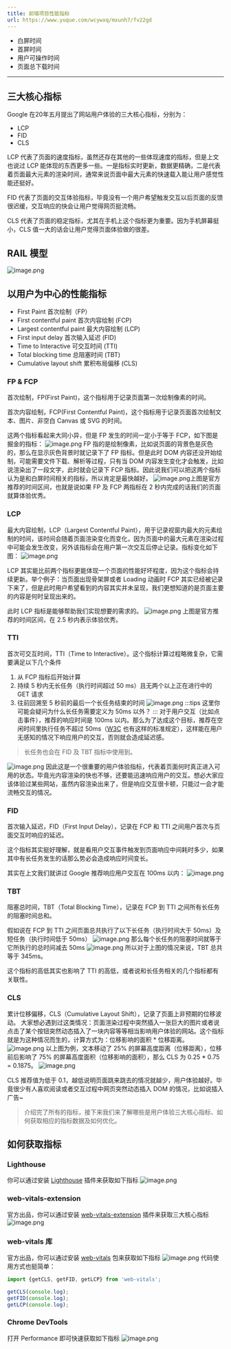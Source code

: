```yaml
---
title: 前端项目性能指标
url: https://www.yuque.com/wcywxq/mxunh7/fv22gd
---
```


- 白屏时间
- 首屏时间
- 用户可操作时间
- 页面总下载时间

***

<a name="KsgrH"></a>

## 三大核心指标

Google 在20年五月提出了网站用户体验的三大核心指标，分别为：

- LCP
- FID
- CLS

LCP 代表了页面的速度指标，虽然还存在其他的一些体现速度的指标，但是上文也说过 LCP 能体现的东西更多一些。一是指标实时更新，数据更精确，二是代表着页面最大元素的渲染时间，通常来说页面中最大元素的快速载入能让用户感觉性能还挺好。

FID 代表了页面的交互体验指标，毕竟没有一个用户希望触发交互以后页面的反馈很迟缓，交互响应的快会让用户觉得网页挺流畅。

CLS 代表了页面的稳定指标，尤其在手机上这个指标更为重要。因为手机屏幕挺小，CLS 值一大的话会让用户觉得页面体验做的很差。 <a name="oPJus"></a>

## RAIL 模型

![image.png](../assets/fv22gd/1647676498591-5d689706-90bd-4d15-bb4a-4ab8c41cf5d4.png) <a name="ROgfK"></a>

## 以用户为中心的性能指标

- First Paint 首次绘制（FP）
- First contentful paint 首次内容绘制 (FCP)
- Largest contentful paint 最大内容绘制 (LCP)
- First input delay 首次输入延迟 (FID)
- Time to Interactive 可交互时间 (TTI)
- Total blocking time 总阻塞时间 (TBT)
- Cumulative layout shift 累积布局偏移 (CLS) <a name="MhZIh"></a>

### FP & FCP

首次绘制，FP(First Paint)，这个指标用于记录页面第一次绘制像素的时间。

首次内容绘制，FCP(First Contentful Paint)，这个指标用于记录页面首次绘制文本、图片、非空白 Canvas 或 SVG 的时间。

这两个指标看起来大同小异，但是 FP 发生的时间一定小于等于 FCP，如下图是掘金的指标：
![image.png](../assets/fv22gd/1647676583351-68300c33-158c-4d73-bd56-08d528c43d4c.png)
FP 指的是绘制像素，比如说页面的背景色是灰色的，那么在显示灰色背景时就记录下了 FP 指标。但是此时 DOM 内容还没开始绘制，可能需要文件下载、解析等过程，只有当 DOM 内容发生变化才会触发，比如说渲染出了一段文字，此时就会记录下 FCP 指标。因此说我们可以把这两个指标认为是和白屏时间相关的指标，所以肯定是最快越好。
![image.png](../assets/fv22gd/1647676600060-fd37e823-95ec-415b-81e3-8c0447f13fa1.png)上图是官方推荐的时间区间，也就是说如果 FP 及 FCP 两指标在 2 秒内完成的话我们的页面就算体验优秀。 <a name="TMyNU"></a>

### LCP

最大内容绘制，LCP（Largest Contentful Paint），用于记录视窗内最大的元素绘制的时间，该时间会随着页面渲染变化而变化，因为页面中的最大元素在渲染过程中可能会发生改变，另外该指标会在用户第一次交互后停止记录。指标变化如下图：
![image.png](../assets/fv22gd/1647676634845-3404dc84-8304-4360-b3b2-d5d5423e17a4.png)

LCP 其实能比前两个指标更能体现一个页面的性能好坏程度，因为这个指标会持续更新。举个例子：当页面出现骨架屏或者 Loading 动画时 FCP 其实已经被记录下来了，但是此时用户希望看到的内容其实并未呈现，我们更想知道的是页面主要的内容是何时呈现出来的。

此时 LCP 指标是能够帮助我们实现想要的需求的。
![image.png](../assets/fv22gd/1647676644966-7ad18c1a-3617-4ac2-8581-2f582deaab63.png)
上图是官方推荐的时间区间，在 2.5 秒内表示体验优秀。 <a name="Z9Sjj"></a>

### TTI

首次可交互时间，TTI（Time to Interactive）。这个指标计算过程略微复杂，它需要满足以下几个条件

1. 从 FCP 指标后开始计算
2. 持续 5 秒内无长任务（执行时间超过 50 ms）且无两个以上正在进行中的 GET 请求
3. 往前回溯至 5 秒前的最后一个长任务结束的时间
   ![image.png](../assets/fv22gd/1647676674773-f5fca075-ffb0-490a-9f66-cfa65fe97f47.png)
   :::tips
   这里你可能会疑问为什么长任务需要定义为 50ms 以外？
   :::
   对于用户交互（比如点击事件），推荐的响应时间是 100ms 以内。那么为了达成这个目标，推荐在空闲时间里执行任务不超过 50ms（[W3C](https://link.juejin.cn/?target=https%3A%2F%2Fwww.w3.org%2FTR%2F2017%2FWD-longtasks-1-20170907%2F) 也有这样的标准规定），这样能在用户无感知的情况下响应用户的交互，否则就会造成延迟感。

> 长任务也会在 FID 及 TBT 指标中使用到。

![image.png](../assets/fv22gd/1647676738428-3af1c921-30c7-4c1c-8aba-7af096045556.png)
因此这是一个很重要的用户体验指标，代表着页面何时真正进入可用的状态。毕竟光内容渲染的快也不够，还要能迅速响应用户的交互。想必大家应该体验过某些网站，虽然内容渲染出来了，但是响应交互很卡顿，只能过一会才能流畅交互的情况。 <a name="pQ7fG"></a>

### FID

首次输入延迟，FID（First Input Delay），记录在 FCP 和 TTI 之间用户首次与页面交互时响应的延迟。

这个指标其实挺好理解，就是看用户交互事件触发到页面响应中间耗时多少，如果其中有长任务发生的话那么势必会造成响应时间变长。

其实在上文我们就讲过 Google 推荐响应用户交互在 100ms 以内：
![image.png](../assets/fv22gd/1647676761498-858eaa32-357e-4211-b365-b82552369cdd.png) <a name="ZnYFu"></a>

### TBT

阻塞总时间，TBT（Total Blocking Time），记录在 FCP 到 TTI 之间所有长任务的阻塞时间总和。

假如说在 FCP 到 TTI 之间页面总共执行了以下长任务（执行时间大于 50ms）及短任务（执行时间低于 50ms）
![image.png](../assets/fv22gd/1647676784582-d54627f5-02b3-4447-b706-0dddd1c37db0.png)
那么每个长任务的阻塞时间就等于它所执行的总时间减去 50ms
![image.png](../assets/fv22gd/1647676794424-9a1444f1-297e-4cfc-855d-5149fc3c8f18.png)
所以对于上图的情况来说，TBT 总共等于 345ms。

这个指标的高低其实也影响了 TTI 的高低，或者说和长任务相关的几个指标都有关联性。 <a name="BYHDN"></a>

### CLS

累计位移偏移，CLS（Cumulative Layout Shift），记录了页面上非预期的位移波动。
大家想必遇到过这类情况：页面渲染过程中突然插入一张巨大的图片或者说点击了某个按钮突然动态插入了一块内容等等相当影响用户体验的网站。这个指标就是为这种情况而生的，计算方式为：位移影响的面积 * 位移距离。
![image.png](../assets/fv22gd/1647676825497-c5aa9c82-9c07-4527-bf43-cba8955bf592.png)
以上图为例，文本移动了 25% 的屏幕高度距离（位移距离），位移前后影响了 75% 的屏幕高度面积（位移影响的面积），那么 CLS 为 0.25 * 0.75 = 0.1875。
![image.png](../assets/fv22gd/1647676833795-d0073b7a-317f-4430-945d-d5da0689cfed.png)

CLS 推荐值为低于 0.1，越低说明页面跳来跳去的情况就越少，用户体验越好。毕竟很少有人喜欢阅读或者交互过程中网页突然动态插入 DOM 的情况，比如说插入广告~

> 介绍完了所有的指标，接下来我们来了解哪些是用户体验三大核心指标、如何获取相应的指标数据及如何优化。

<a name="Xr9N3"></a>

## 如何获取指标

<a name="AhaXl"></a>

### Lighthouse

你可以通过安装 [Lighthouse](https://link.juejin.cn/?target=https%3A%2F%2Fchrome.google.com%2Fwebstore%2Fdetail%2Flighthouse%2Fblipmdconlkpinefehnmjammfjpmpbjk) 插件来获取如下指标
![image.png](../assets/fv22gd/1647676967510-cae44635-0a18-4a16-a896-f227c24dde7c.png) <a name="hoeVh"></a>

### web-vitals-extension

官方出品，你可以通过安装 [web-vitals-extension](https://link.juejin.cn/?target=https%3A%2F%2Fgithub.com%2FGoogleChrome%2Fweb-vitals-extension) 插件来获取三大核心指标
![image.png](../assets/fv22gd/1647677010490-b38c1187-eb3e-4c37-bde4-cbe2b6f779fe.png) <a name="xEH9Q"></a>

### web-vitals 库

官方出品，你可以通过安装 [web-vitals](https://link.juejin.cn/?target=https%3A%2F%2Fgithub.com%2FGoogleChrome%2Fweb-vitals) 包来获取如下指标
![image.png](../assets/fv22gd/1647677028125-0fe86952-17df-4076-a207-1362d649bb7b.png)
代码使用方式也挺简单：

```javascript
import {getCLS, getFID, getLCP} from 'web-vitals';

getCLS(console.log);
getFID(console.log);
getLCP(console.log);
```

<a name="igAKF"></a>

### Chrome DevTools

打开 Performance 即可快速获取如下指标
![image.png](../assets/fv22gd/1647677059848-ae16db0b-d186-4be1-9799-7a6dc442c92b.png) <a name="XgCBK"></a>





<a name="baGV6"></a>



